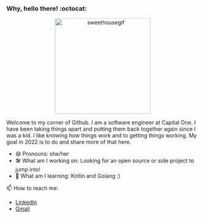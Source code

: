 ### Why, hello there! :octocat:

<p align="center">
<img src="https://user-images.githubusercontent.com/19978382/147288321-6d09b3c1-be8b-4081-8b6c-81a5ed613704.gif" alt="sweethousegif" width="250"/>
</p>

Welcome to my corner of Github. I am a software engineer at Capital One. I have been taking things apart and putting them back together again since I was a kid. I like knowing how things work and to getting things working. My goal in 2022 is to do and share more of that here. 

- 😄 Pronouns: she/her
- 🛠️ What am I working on: Looking for an open source or side project to jump into!
- 🌱 What am I learning: Kotlin and Golang :)


📫 How to reach me:  
- [LinkedIn](https://www.linkedin.com/in/taylor-murray)
- [Gmail](mailto:murrayt970@gmail.com)
